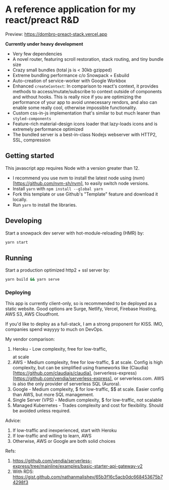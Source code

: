 # A reference application for my react/preact R&D

Preview: https://dombro-preact-stack.vercel.app

**Currently under heavy development**

- Very few dependencies
- A novel router, featuring scroll restoration, stack routing, and tiny bundle size
- Crazy small bundles (total js is < 30kb gzipped)
- Extreme bundling performance c/o Snowpack + Esbuild
- Auto-creation of service-worker with Google Workbox
- Enhanced `createContext`: In comparison to react's 
  context, it provides methods to access/mutate/subscribe
  to context outside of components and without hooks. This
  is really nice if you are optimizing the performance of 
  your app to avoid unnecessary rendors, and also can enable
  some really cool, otherwise impossible functionality.
- Custom css-in-js implementation that's similar to but 
  much leaner than `styled-components`
- Feature-rich material-design icons loader that lazy-loads
  icons and is extremely performance optimized
- The bundled server is a best-in-class Nodejs webserver 
  with HTTP2, SSL, compression


## Getting started

This javascript app requires Node with a version greater than 12. 

- I recommend you use nvm to install the latest node using (nvm)[https://github.com/nvm-sh/nvm], to easily switch node versions.
- Install `yarn` with `npm install --global yarn`
- Fork this template or use Github's "Template" feature and download it locally. 
- Run `yarn` to install the libraries.

## Developing

Start a snowpack dev server with hot-module-reloading (HMR) by:

```bash
yarn start
```

## Running

Start a production optimized http2 + ssl server by:

```bash
yarn build && yarn serve
```

### Deploying

This app is currently client-only, so is recommended to be deployed as a static website. Good options are Surge, Netlify, Vercel, Firebase Hosting, AWS S3, AWS Cloudfront.

If you'd like to deploy as a full-stack, I am a strong proponent for KISS. IMO, companies spend wayyyy to much on DevOps. 

My vendor comparison:

1. Heroku - Low complexity, free for low-traffic, $$$$ at scale 
2. AWS - Medium complexity, free for low-traffic, $ at scale. Config is high complexity, but can be simplified using frameworks like (Claudia)[https://github.com/claudiajs/claudia], (serverless-express)[https://github.com/vendia/serverless-express], or serverless.com. AWS is also the only provider of serverless SQL (Aurora).
3. Google - Medium complexity, $ for low-traffic, $$ at scale. Easier config than AWS, but more SQL management. 
4. Single Server (VPS) - Medium complexity, $ for low-traffic, not scalable
5. Managed Kubernetes - Trades complexity and cost for flexibility. Should be avoided unless required.

Advice: 
1. If low-traffic and inexperienced, start with Heroku
2. If low-traffic and willing to learn, AWS
3. Otherwise, AWS or Google are both solid choices

Refs:
1. https://github.com/vendia/serverless-express/tree/mainline/examples/basic-starter-api-gateway-v2
2. With RDS: https://gist.github.com/nathanmalishev/65b3f16c5acb0dc668453675b74298f3

